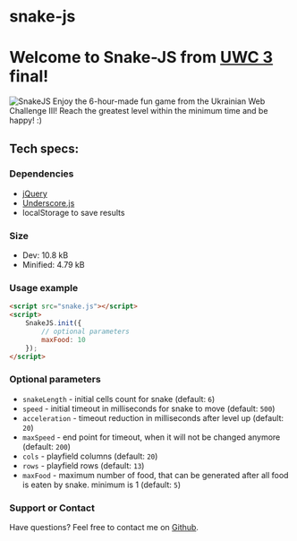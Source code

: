 snake-js
========

#  Welcome to Snake-JS from [UWC 3](http://iii.uwc.org.ua) final!
![SnakeJS](http://cdn1.iconfinder.com/data/icons/crystalproject/128x128/apps/ksnake.png)
Enjoy the 6-hour-made fun game from the Ukrainian Web Challenge III! Reach the greatest level within the minimum time and be happy! :)


## Tech specs:

### Dependencies
* [jQuery](http://jquery.com)
* [Underscore.js](http://underscorejs.org)
* localStorage to save results

### Size

* Dev: 10.8 kB
* Minified: 4.79 kB

### Usage example
```html
<script src="snake.js"></script>
<script>
    SnakeJS.init({
        // optional parameters
        maxFood: 10
    });
</script>
```
### Optional parameters

* `snakeLength` - initial cells count for snake (default: `6`)
* `speed` - initial timeout in milliseconds for snake to move (default: `500`)
* `acceleration` - timeout reduction in milliseconds after level up (default: `20`)
* `maxSpeed` - end point for timeout, when it will not be changed anymore (default: `200`)
* `cols` - playfield columns (default: `20`)
* `rows` - playfield rows (default: `13`)
* `maxFood` - maximum number of food, that can be generated after all food is eaten by snake. minimum is 1 (default: `5`)

### Support or Contact
Have questions? Feel free to contact me on [Github](https://github.com/pavel-lyapin/).